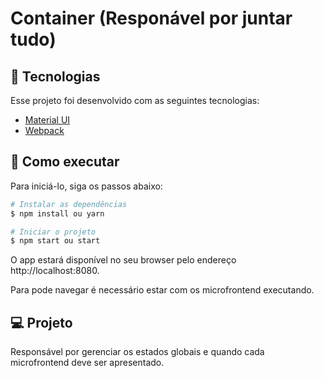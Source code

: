 # Container (Responável por juntar tudo)

## 🧪 Tecnologias

Esse projeto foi desenvolvido com as seguintes tecnologias:

- [Material UI](https://mui.com/)
- [Webpack](https://webpack.js.org/)

## 🚀 Como executar

Para iniciá-lo, siga os passos abaixo:
```bash
# Instalar as dependências
$ npm install ou yarn

# Iniciar o projeto
$ npm start ou start
```
O app estará disponível no seu browser pelo endereço http://localhost:8080.

Para pode navegar é necessário estar com os microfrontend executando.
## 💻 Projeto

Responsável por gerenciar os estados globais e quando cada microfrontend deve ser apresentado.
